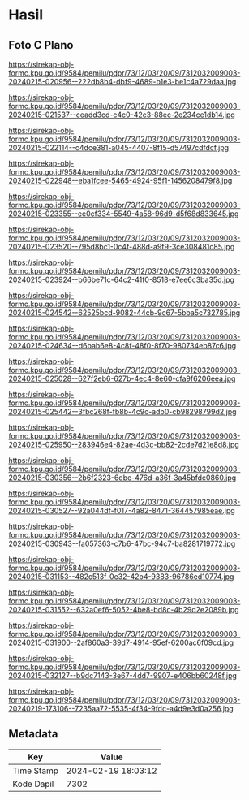 # Hasil

## Foto C Plano

https://sirekap-obj-formc.kpu.go.id/9584/pemilu/pdpr/73/12/03/20/09/7312032009003-20240215-020956--222db8b4-dbf9-4689-b1e3-be1c4a729daa.jpg

https://sirekap-obj-formc.kpu.go.id/9584/pemilu/pdpr/73/12/03/20/09/7312032009003-20240215-021537--ceadd3cd-c4c0-42c3-88ec-2e234ce1db14.jpg

https://sirekap-obj-formc.kpu.go.id/9584/pemilu/pdpr/73/12/03/20/09/7312032009003-20240215-022114--c4dce381-a045-4407-8f15-d57497cdfdcf.jpg

https://sirekap-obj-formc.kpu.go.id/9584/pemilu/pdpr/73/12/03/20/09/7312032009003-20240215-022948--eba1fcee-5465-4924-95f1-1456208479f8.jpg

https://sirekap-obj-formc.kpu.go.id/9584/pemilu/pdpr/73/12/03/20/09/7312032009003-20240215-023355--ee0cf334-5549-4a58-96d9-d5f68d833645.jpg

https://sirekap-obj-formc.kpu.go.id/9584/pemilu/pdpr/73/12/03/20/09/7312032009003-20240215-023520--795d8bc1-0c4f-488d-a9f9-3ce308481c85.jpg

https://sirekap-obj-formc.kpu.go.id/9584/pemilu/pdpr/73/12/03/20/09/7312032009003-20240215-023924--b66be71c-64c2-41f0-8518-e7ee6c3ba35d.jpg

https://sirekap-obj-formc.kpu.go.id/9584/pemilu/pdpr/73/12/03/20/09/7312032009003-20240215-024542--62525bcd-9082-44cb-9c67-5bba5c732785.jpg

https://sirekap-obj-formc.kpu.go.id/9584/pemilu/pdpr/73/12/03/20/09/7312032009003-20240215-024634--d6bab6e8-4c8f-48f0-8f70-980734eb87c6.jpg

https://sirekap-obj-formc.kpu.go.id/9584/pemilu/pdpr/73/12/03/20/09/7312032009003-20240215-025028--627f2eb6-627b-4ec4-8e60-cfa9f6206eea.jpg

https://sirekap-obj-formc.kpu.go.id/9584/pemilu/pdpr/73/12/03/20/09/7312032009003-20240215-025442--3fbc268f-fb8b-4c9c-adb0-cb98298799d2.jpg

https://sirekap-obj-formc.kpu.go.id/9584/pemilu/pdpr/73/12/03/20/09/7312032009003-20240215-025950--283946e4-82ae-4d3c-bb82-2cde7d21e8d8.jpg

https://sirekap-obj-formc.kpu.go.id/9584/pemilu/pdpr/73/12/03/20/09/7312032009003-20240215-030356--2b6f2323-6dbe-476d-a36f-3a45bfdc0860.jpg

https://sirekap-obj-formc.kpu.go.id/9584/pemilu/pdpr/73/12/03/20/09/7312032009003-20240215-030527--92a044df-f017-4a82-8471-364457985eae.jpg

https://sirekap-obj-formc.kpu.go.id/9584/pemilu/pdpr/73/12/03/20/09/7312032009003-20240215-030943--fa057363-c7b6-47bc-94c7-ba8281719772.jpg

https://sirekap-obj-formc.kpu.go.id/9584/pemilu/pdpr/73/12/03/20/09/7312032009003-20240215-031153--482c513f-0e32-42b4-9383-96786ed10774.jpg

https://sirekap-obj-formc.kpu.go.id/9584/pemilu/pdpr/73/12/03/20/09/7312032009003-20240215-031552--632a0ef6-5052-4be8-bd8c-4b29d2e2089b.jpg

https://sirekap-obj-formc.kpu.go.id/9584/pemilu/pdpr/73/12/03/20/09/7312032009003-20240215-031900--2af860a3-39d7-4914-95ef-6200ac6f09cd.jpg

https://sirekap-obj-formc.kpu.go.id/9584/pemilu/pdpr/73/12/03/20/09/7312032009003-20240215-032127--b9dc7143-3e67-4dd7-9907-e406bb60248f.jpg

https://sirekap-obj-formc.kpu.go.id/9584/pemilu/pdpr/73/12/03/20/09/7312032009003-20240219-173106--7235aa72-5535-4f34-9fdc-a4d9e3d0a256.jpg


## Metadata

| Key        | Value               |
| ---------- | ------------------- |
| Time Stamp | 2024-02-19 18:03:12 |
| Kode Dapil | 7302                |



